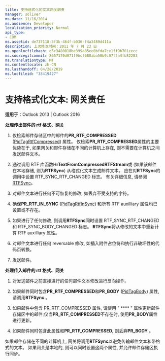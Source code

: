 ```yaml
---
title: 支持格式化的文本网关职责
manager: soliver
ms.date: 11/16/2014
ms.audience: Developer
localization_priority: Normal
api_type:
- COM
ms.assetid: de737118-5f3b-464f-b036-f4a3489d411a
description: 上次修改时间：2011 年 7 月 23 日
ms.openlocfilehash: d5c3480018be399a85ee0bfda7ce1ff9b701cecc
ms.sourcegitcommit: 8657170d071f9bcf680aba50b9c07f2a4fb82283
ms.translationtype: MT
ms.contentlocale: zh-CN
ms.lasthandoff: 04/28/2019
ms.locfileid: "33419427"
---
```

# <a name="supporting-formatted-text-gateway-responsibilities"></a>支持格式化文本: 网关责任

  
  
**适用于**：Outlook 2013 | Outlook 2016 
  
 **处理传出邮件的 rtf 格式、网关**
  
1. 仅检索邮件存储区中的邮件的**PR_RTF_COMPRESSED** ([PidTagRtfCompressed](pidtagrtfcompressed-canonical-property.md)) 属性。 仅检索**PR_RTF_COMPRESSED**属性的主要优势在于, 如果网关和邮件存储在不同的计算机上存在, 则不需要在计算机之间发送邮件文本。 
    
2. 通过调用 RTF 库函数**HrTextFromCompressedRTFStream**或 (如果该邮件在本地存储, 则为**RTFSync**) 从格式化文本生成邮件文本。 应在对**RTFSync**的调用中设置 RTF_SYNC_RTF_CHANGED 标志。 有关详细信息, 请参阅[RTFSync](rtfsync.md)。
    
3. 对邮件文本进行任何不可恢复的修改, 如丢弃不受支持的字符。 
    
4. 确保**PR_RTF_IN_SYNC** ([PidTagRtfInSync](pidtagrtfinsync-canonical-property.md)) 和所有 RTF auxilliary 属性均已设置或不存在。
    
5. 如果进行了任何修改, 则调用**RTFSync**同时设置 RTF_SYNC_RTF_CHANGED 和 RTF_SYNC_BODY_CHANGED 标志。 **RTFSync**将从修改的文本中重新计算 RTF auxilliary 属性。 
    
6. 对邮件文本进行任何 reversable 修改, 如插入附件占位符和执行非破坏性的代码页转换。
    
7. 发送邮件。
    
 **处理传入邮件的 rtf 格式、网关**
  
1. 对发送邮件之前直接进行的任何邮件文本修改进行反向操作。 
    
2. 如果邮件同时包含**PR_RTF_COMPRESSED**和**PR_BODY** ([PidTagBody](pidtagbody-canonical-property.md)) 属性, 请调用**RTFSync** 。 
    
3. 如果邮件中包含 PR_RTF_COMPRESSED 属性, 请使用 " **** " 属性更新邮件存储区中的邮件;仅当**PR_RTF_COMPRESSED**不存在时, 使用**PR_BODY**属性进行更新。 
    
4. 如果邮件同时包含此属性和**PR_RTF_COMPRESSED**, 则丢弃**PR_BODY** 。
    
如果邮件存储在不同的计算机上, 网关将调用**RTFSync**以避免传输邮件文本和带格式的文本。 如果网关是本地的, 则可以同时设置这两个属性, 并允许邮件存储区执行同步。 
  

